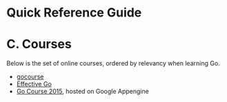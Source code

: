 Quick Reference Guide
=====================

# C. Courses

Below is the set of online courses, ordered by relevancy when learning Go.

- [gocourse](https://gocourse.slack.com/)
- [Effective Go](http://golang.org/doc/effective_go.html)
- [Go Course 2015](https://github.com/ebittleman/go-course), hosted on Google Appengine

